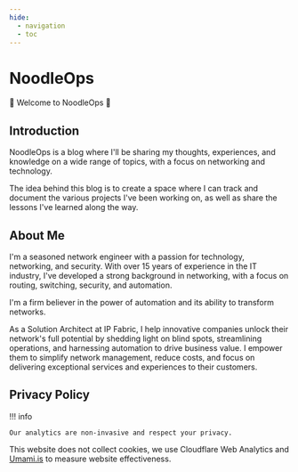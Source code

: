 ```yaml
---
hide:
  - navigation
  - toc
---
```

# NoodleOps

👋 Welcome to NoodleOps 👋

## Introduction

NoodleOps is a blog where I'll be sharing my thoughts, experiences, and knowledge on a wide range of topics, with a focus on networking and technology.

The idea behind this blog is to create a space where I can track and document the various projects I've been working on, as well as share the lessons I've learned along the way.

## About Me

I'm a seasoned network engineer with a passion for technology, networking, and security. With over 15 years of experience in the IT industry, I've developed a strong background in networking, with a focus on routing, switching, security, and automation.

I'm a firm believer in the power of automation and its ability to transform networks.

As a Solution Architect at IP Fabric, I help innovative companies unlock their network's full potential by shedding light on blind spots, streamlining operations, and harnessing automation to drive business value. I empower them to simplify network management, reduce costs, and focus on delivering exceptional services and experiences to their customers.

## Privacy Policy

!!! info

    Our analytics are non-invasive and respect your privacy.

This website does not collect cookies, we use Cloudflare Web Analytics and [Umami.is](https://umami.is) to measure website effectiveness.
